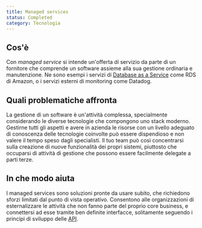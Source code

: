 ```yaml
---
title: Managed services
status: Completed
category: Tecnologia
---
```


## Cos'è

Con _managed service_ si intende un'offerta di servizio da parte di un fornitore che comprende un software assieme alla sua gestione ordinaria e manutenzione. Ne sono esempi i servizi di [Database as a Service](/it/database-as-a-service/) come RDS di Amazon, o i servizi esterni di monitoring come Datadog.

## Quali problematiche affronta

La gestione di un software è un'attività complessa, specialmente considerando le diverse tecnologie che compongono uno stack moderno. Gestirne tutti gli aspetti e avere in azienda le risorse con un livello adeguato di conoscenza delle tecnologie coinvolte può essere dispendioso e non valere il tempo speso dagli specialisti. Il tuo team può così concentrarsi sulla creazione di nuove funzionalità dei propri sistemi, piuttosto che occuparsi di attività di gestione che possono essere facilmente delegate a parti terze.

## In che modo aiuta

I managed services sono soluzioni pronte da usare subito, che richiedono sforzi limitati dal punto di vista operativo. Consentono alle organizzazioni di esternalizzare le attività che non fanno parte del proprio core business, e connettersi ad esse tramite ben definite interfacce, solitamente seguendo i principi di sviluppo delle [API](/it/application-programming-interface/).
